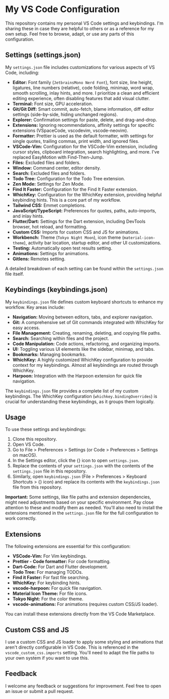 # My VS Code Configuration

This repository contains my personal VS Code settings and keybindings. I'm sharing these in case they are helpful to others or as a reference for my own setup. Feel free to browse, adapt, or use any parts of this configuration.

## Settings (settings.json)

My `settings.json` file includes customizations for various aspects of VS Code, including:

- **Editor:** Font family (`JetbrainsMono Nerd Font`), font size, line height, ligatures, line numbers (relative), code folding, minimap, word wrap, smooth scrolling, inlay hints, and more. I prioritize a clean and efficient editing experience, often disabling features that add visual clutter.
- **Terminal:** Font size, GPU acceleration.
- **Git/Git Diff:** Smart commit, auto-fetch, blame information, diff editor settings (side-by-side, hiding unchanged regions).
- **Explorer:** Confirmation settings for paste, delete, and drag-and-drop.
- **Extensions:** Ignoring recommendations, affinity settings for specific extensions (VSpaceCode, vscodevim, vscode-neovim).
- **Formatter:** Prettier is used as the default formatter, with settings for single quotes, trailing commas, print width, and ignored files.
- **VSCode-Vim:** Configuration for the VSCode-Vim extension, including cursor styles, clipboard integration, search highlighting, and more. I've replaced EasyMotion with Find-Then-Jump.
- **Files:** Excluded files and folders.
- **Window:** Command center, editor density.
- **Search:** Excluded files and folders.
- **Todo Tree:** Configuration for the Todo Tree extension.
- **Zen Mode:** Settings for Zen Mode.
- **Find It Faster:** Configuration for the Find It Faster extension.
- **WhichKey:** Configuration for the WhichKey extension, providing helpful keybinding hints. This is a core part of my workflow.
- **Tailwind CSS:** Emmet completions.
- **JavaScript/TypeScript:** Preferences for quotes, paths, auto-imports, and inlay hints.
- **Flutter/Dart:** Settings for the Dart extension, including DevTools browser, hot reload, and formatting.
- **Custom CSS:** Imports for custom CSS and JS for animations.
- **Workbench:** Theme (`Tokyo Night Moon`), icon theme (`material-icon-theme`), activity bar location, startup editor, and other UI customizations.
- **Testing:** Automatically open test results setting.
- **Animations:** Settings for animations.
- **Gitlens:** Remotes setting.

A detailed breakdown of each setting can be found within the `settings.json` file itself.

## Keybindings (keybindings.json)

My `keybindings.json` file defines custom keyboard shortcuts to enhance my workflow. Key areas include:

- **Navigation:** Moving between editors, tabs, and explorer navigation.
- **Git:** A comprehensive set of Git commands integrated with WhichKey for easy access.
- **File Management:** Creating, renaming, deleting, and copying file paths.
- **Search:** Searching within files and the project.
- **Code Manipulation:** Code actions, refactoring, and organizing imports.
- **UI:** Toggling various UI elements like the sidebar, minimap, and tabs.
- **Bookmarks:** Managing bookmarks.
- **WhichKey:** A highly customized WhichKey configuration to provide context for my keybindings. Almost all keybindings are routed through WhichKey.
- **Harpoon:** Integration with the Harpoon extension for quick file navigation.

The `keybindings.json` file provides a complete list of my custom keybindings. The WhichKey configuration (`whichkey.bindingOverrides`) is crucial for understanding these keybindings, as it groups them logically.

## Usage

To use these settings and keybindings:

1. Clone this repository.
2. Open VS Code.
3. Go to File > Preferences > Settings (or Code > Preferences > Settings on macOS).
4. In the Settings editor, click the {} icon to open `settings.json`.
5. Replace the contents of your `settings.json` with the contents of the `settings.json` file in this repository.
6. Similarly, open `keybindings.json` (File > Preferences > Keyboard Shortcuts > {} icon) and replace its contents with the `keybindings.json` file from this repository.

**Important:** Some settings, like file paths and extension dependencies, might need adjustments based on your specific environment. Pay close attention to these and modify them as needed. You'll also need to install the extensions mentioned in the `settings.json` file for the full configuration to work correctly.

## Extensions

The following extensions are essential for this configuration:

- **VSCode-Vim:** For Vim keybindings.
- **Prettier - Code formatter:** For code formatting.
- **Dart-Code:** For Dart and Flutter development.
- **Todo Tree:** For managing TODOs.
- **Find it Faster:** For fast file searching.
- **WhichKey:** For keybinding hints.
- **vscode-harpoon:** For quick file navigation.
- **Material Icon Theme:** For file icons.
- **Tokyo Night:** For the color theme.
- **vscode-animations:** For animations (requires custom CSS/JS loader).

You can install these extensions directly from the VS Code Marketplace.

## Custom CSS and JS

I use a custom CSS and JS loader to apply some styling and animations that aren't directly configurable in VS Code. This is referenced in the `vscode_custom_css.imports` setting. You'll need to adapt the file paths to your own system if you want to use this.

## Feedback

I welcome any feedback or suggestions for improvement. Feel free to open an issue or submit a pull request.

